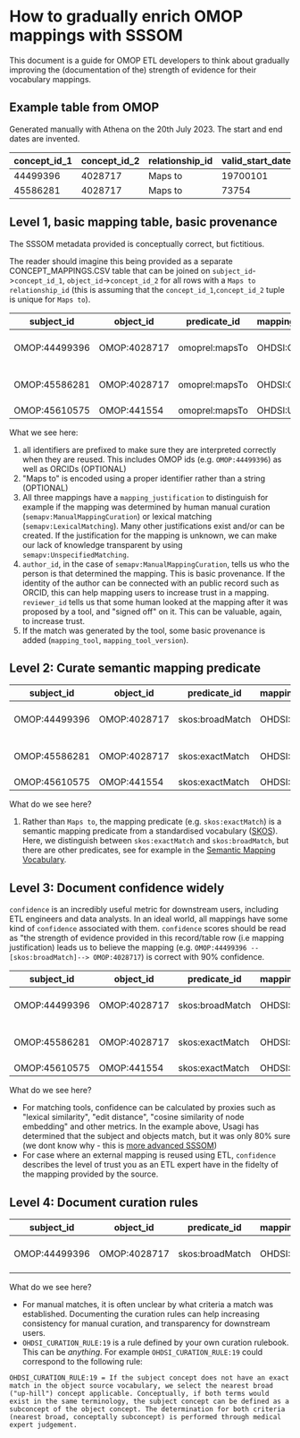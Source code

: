 # How to gradually enrich OMOP mappings with SSSOM

This document is a guide for OMOP ETL developers to think about gradually improving the (documentation of the) strength of evidence for their vocabulary mappings.

## Example table from OMOP

Generated manually with Athena on the 20th July 2023. The start and end dates are invented.

| concept_id_1 | concept_id_2 | relationship_id | valid_start_date | valid_end_date | invalid_reason |
|--------------|--------------|-----------------|------------------|----------------|----------------|
| 44499396        | 4028717        | Maps to         | 19700101         | 20991231       |                |
| 45586281        | 4028717        | Maps to         | 73754         | 20991231       |                |

## Level 1, basic mapping table, basic provenance

The SSSOM metadata provided is conceptually correct, but fictitious. 

The reader should imagine this being provided as a separate CONCEPT_MAPPINGS.CSV table that can be joined on `subject_id`->`concept_id_1`, `object_id`->`concept_id_2` for all rows with a `Maps to` `relationship_id` (this is assuming that the `concept_id_1`,`concept_id_2` tuple is unique for `Maps to`).

| subject_id | object_id | predicate_id | mapping_provider | mapping_tool | mapping_tool_version | mapping_justification | reviewer_id | author_id |
|---|---|---|---|---|---|---|---|---|
| OMOP:44499396 | OMOP:4028717 | omoprel:mapsTo | OHDSI:Odysseus | | | semapv:ManualMappingCuration | | ORCID:0000-0003-4147-1485 |
| OMOP:45586281 | OMOP:4028717 | omoprel:mapsTo | OHDSI:Odysseus | OHDSI_TOOLS:Usagi | 1.4.3 | semapv:LexicalMatching | ORCID:0000-0003-4147-1485 |
| OMOP:45610575 | OMOP:441554 | omoprel:mapsTo | OHDSI:UMLS | | | semapv:UnspecifiedMatching | | |

What we see here:

1. all identifiers are prefixed to make sure they are interpreted correctly when they are reused. This includes OMOP ids (e.g. `OMOP:44499396`) as well as ORCIDs (OPTIONAL)
1. "Maps to" is encoded using a proper identifier rather than a string (OPTIONAL)
1. All three mappings have a `mapping_justification` to distinguish for example if the mapping was determined by human manual curation (`semapv:ManualMappingCuration`) or lexical matching (`semapv:LexicalMatching`). Many other justifications exist and/or can be created. If the justification for the mapping is unknown, we can make our lack of knowledge transparent by using `semapv:UnspecifiedMatching`.
1. `author_id`, in the case of `semapv:ManualMappingCuration`, tells us who the person is that determined the mapping. This is basic provenance. If the identity of the author can be connected with an public record such as ORCID, this can help mapping users to increase trust in a mapping. `reviewer_id` tells us that some human looked at the mapping after it was proposed by a tool, and "signed off" on it. This can be valuable, again, to increase trust.
1. If the match was generated by the tool, some basic provenance is added (`mapping_tool`, `mapping_tool_version`).

## Level 2: Curate semantic mapping predicate

| subject_id | object_id | predicate_id | mapping_provider | mapping_tool | mapping_tool_version | mapping_justification | reviewer_id | author_id |
|---|---|---|---|---|---|---|---|---|
| OMOP:44499396 | OMOP:4028717 | skos:broadMatch | OHDSI:Odysseus | | | semapv:ManualMappingCuration | | ORCID:0000-0003-4147-1485 |
| OMOP:45586281 | OMOP:4028717 | skos:exactMatch | OHDSI:Odysseus | OHDSI_TOOLS:Usagi | 1.4.3 | semapv:LexicalMatching | ORCID:0000-0003-4147-1485 |
| OMOP:45610575 | OMOP:441554 | skos:exactMatch | OHDSI:UMLS | | | semapv:UnspecifiedMatching | | |

What do we see here?

1. Rather than `Maps to`, the mapping predicate (e.g. `skos:exactMatch`) is a semantic mapping predicate from a standardised vocabulary ([SKOS](https://www.w3.org/TR/skos-reference)). Here, we distinguish between `skos:exactMatch` and `skos:broadMatch`, but there are other predicates, see for example in the [Semantic Mapping Vocabulary](https://github.com/mapping-commons/semantic-mapping-vocabulary/blob/main/semapv-properties.tsv).

## Level 3: Document confidence widely

`confidence` is an incredibly useful metric for downstream users, including ETL engineers and data analysts. In an ideal world, all mappings have some kind of `confidence` associated with them. `confidence` scores should be read as "the strength of evidence provided in this record/table row (i.e mapping justification) leads us to believe the mapping (e.g. `OMOP:44499396 --[skos:broadMatch]--> OMOP:4028717`) is correct with 90% confidence.

| subject_id | object_id | predicate_id | mapping_provider | mapping_tool | mapping_tool_version | mapping_justification | reviewer_id | author_id | confidence |
|---|---|---|---|---|---|---|---|---|---|
| OMOP:44499396 | OMOP:4028717 | skos:broadMatch | OHDSI:Odysseus | | | semapv:ManualMappingCuration | | ORCID:0000-0003-4147-1485 | 0.9 |
| OMOP:45586281 | OMOP:4028717 | skos:exactMatch | OHDSI:Odysseus | OHDSI_TOOLS:Usagi | 1.4.3 | semapv:LexicalMatching | ORCID:0000-0003-4147-1485 | 0.8 |
| OMOP:45610575 | OMOP:441554 | skos:exactMatch | OHDSI:UMLS | | | semapv:UnspecifiedMatching | | | 0.6 |

What do we see here?

- For matching tools, confidence can be calculated by proxies such as "lexical similarity", "edit distance", "cosine similarity of node embedding" and other metrics. In the example above, Usagi has determined that the subject and objects match, but it was only 80% sure (we dont know why - this is [more advanced SSSOM](../mapping-justifications.md))
- For case where an external mapping is reused using ETL, `confidence` describes the level of trust you as an ETL expert have in the fidelty of the mapping provided by the source.

## Level 4: Document curation rules

| subject_id | object_id | predicate_id | mapping_provider | mapping_tool | mapping_tool_version | mapping_justification | reviewer_id | author_id | confidence | curation_rule |
|---|---|---|---|---|---|---|---|---|---|---|
| OMOP:44499396 | OMOP:4028717 | skos:broadMatch | OHDSI:Odysseus | | | semapv:ManualMappingCuration | | ORCID:0000-0003-4147-1485 | 0.9 | OHDSI_CURATION_RULE:19 |

What do we see here?

- For manual matches, it is often unclear by what criteria a match was established. Documenting the curation rules can help increasing consistency for manual curation, and transparency for downstream users.
- `OHDSI_CURATION_RULE:19` is a rule defined by your own curation rulebook. This can be _anything_. For example `OHDSI_CURATION_RULE:19` could correspond to the following rule: 
```
OHDSI_CURATION_RULE:19 = If the subject concept does not have an exact match in the object source vocabulary, we select the nearest broad ("up-hill") concept applicable. Conceptually, if both terms would exist in the same terminology, the subject concept can be defined as a subconcept of the object concept. The determination for both criteria (nearest broad, conceptally subconcept) is performed through medical expert judgement.
```
